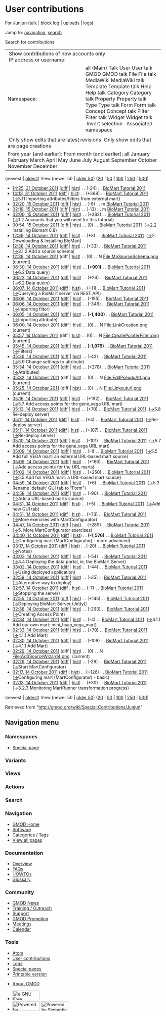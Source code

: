 <div id="mw-page-base" class="noprint">

</div>

<div id="mw-head-base" class="noprint">

</div>

<div id="content" class="mw-body" role="main">

<span id="top"></span>

<div id="mw-js-message" style="display:none;">

</div>



# <span dir="auto">User contributions</span>

<div id="bodyContent">

<div id="contentSub">

For [Junjun](/wiki/User:Junjun "User:Junjun") (<a
href="/mediawiki/index.php?title=User_talk:Junjun&amp;action=edit&amp;redlink=1"
class="new" title="User talk:Junjun (page does not exist)">talk</a> \|
[block
log](/mediawiki/index.php?title=Special:Log/block&page=User%3AJunjun "Special:Log/block")
\| [uploads](/wiki/Special:ListFiles/Junjun "Special:ListFiles/Junjun")
\| [logs](/wiki/Special:Log/Junjun "Special:Log/Junjun"))

</div>

<div id="jump-to-nav" class="mw-jump">

Jump to: [navigation](#mw-navigation), [search](#p-search)

</div>

<div id="mw-content-text">

Search for contributions

<table class="mw-contributions-table">
<colgroup>
<col style="width: 50%" />
<col style="width: 50%" />
</colgroup>
<tbody>
<tr class="odd">
<td colspan="2"> Show contributions of new accounts only<br />
 IP address or username:</td>
</tr>
<tr class="even">
<td class="mw-label">Namespace:</td>
<td>all (Main) Talk User User talk GMOD GMOD talk File File talk
MediaWiki MediaWiki talk Template Template talk Help Help talk Category
Category talk Property Property talk Type Type talk Form Form talk
Concept Concept talk Filter Filter talk Widget Widget talk  
 Invert selection 
 Associated namespace </td>
</tr>
<tr class="odd">
<td colspan="2"></td>
</tr>
<tr class="even">
<td colspan="2"> Only show edits that are latest revisions
 Only show edits that are page creations</td>
</tr>
<tr class="odd">
<td colspan="2">From year (and earlier): From month (and earlier): all
January February March April May June July August September October
November December</td>
</tr>
</tbody>
</table>

(newest \| <a
href="/mediawiki/index.php?title=Special:Contributions/Junjun&amp;dir=prev&amp;target=Junjun"
class="mw-lastlink" rel="last"
title="Special:Contributions/Junjun">oldest</a>) View (newer 50 \| <a
href="/mediawiki/index.php?title=Special:Contributions/Junjun&amp;offset=20111014021333&amp;target=Junjun"
class="mw-nextlink" rel="next"
title="Special:Contributions/Junjun">older 50</a>) (<a
href="/mediawiki/index.php?title=Special:Contributions/Junjun&amp;offset=&amp;limit=20&amp;target=Junjun"
class="mw-numlink" title="Special:Contributions/Junjun">20</a> \| <a
href="/mediawiki/index.php?title=Special:Contributions/Junjun&amp;offset=&amp;limit=50&amp;target=Junjun"
class="mw-numlink" title="Special:Contributions/Junjun">50</a> \| <a
href="/mediawiki/index.php?title=Special:Contributions/Junjun&amp;offset=&amp;limit=100&amp;target=Junjun"
class="mw-numlink" title="Special:Contributions/Junjun">100</a> \| <a
href="/mediawiki/index.php?title=Special:Contributions/Junjun&amp;offset=&amp;limit=250&amp;target=Junjun"
class="mw-numlink" title="Special:Contributions/Junjun">250</a> \| <a
href="/mediawiki/index.php?title=Special:Contributions/Junjun&amp;offset=&amp;limit=500&amp;target=Junjun"
class="mw-numlink" title="Special:Contributions/Junjun">500</a>)

- <a
  href="/mediawiki/index.php?title=BioMart_Tutorial_2011&amp;oldid=19359"
  class="mw-changeslist-date" title="BioMart Tutorial 2011">14:25, 31
  October 2011</a>
  ([diff](/mediawiki/index.php?title=BioMart_Tutorial_2011&diff=prev&oldid=19359 "BioMart Tutorial 2011")
  \|
  [hist](/mediawiki/index.php?title=BioMart_Tutorial_2011&action=history "BioMart Tutorial 2011"))
  <span class="mw-changeslist-separator">. .</span>
  <span class="mw-plusminus-neg" dir="ltr"
  title="18,840 bytes after change">(-24)</span>‎
  <span class="mw-changeslist-separator">. .</span> <a
  href="/mediawiki/index.php?title=BioMart_Tutorial_2011&amp;redirect=no"
  class="mw-redirect mw-contributions-title"
  title="BioMart Tutorial 2011">BioMart Tutorial 2011</a> ‎
- <a
  href="/mediawiki/index.php?title=BioMart_Tutorial_2011&amp;oldid=19358"
  class="mw-changeslist-date" title="BioMart Tutorial 2011">14:13, 31
  October 2011</a>
  ([diff](/mediawiki/index.php?title=BioMart_Tutorial_2011&diff=prev&oldid=19358 "BioMart Tutorial 2011")
  \|
  [hist](/mediawiki/index.php?title=BioMart_Tutorial_2011&action=history "BioMart Tutorial 2011"))
  <span class="mw-changeslist-separator">. .</span>
  <span class="mw-plusminus-pos" dir="ltr"
  title="18,864 bytes after change">(+368)</span>‎
  <span class="mw-changeslist-separator">. .</span> <a
  href="/mediawiki/index.php?title=BioMart_Tutorial_2011&amp;redirect=no"
  class="mw-redirect mw-contributions-title"
  title="BioMart Tutorial 2011">BioMart Tutorial 2011</a> ‎
  <span class="comment">([→](/wiki/BioMart_Tutorial_2011#5.11_Importing_attributes.2Ffilters_from_external_mart "BioMart Tutorial 2011")‎<span dir="auto"><span class="autocomment">5.11
  Importing attributes/filters from external mart</span></span>)</span>
- <a
  href="/mediawiki/index.php?title=BioMart_Tutorial_2011&amp;oldid=19306"
  class="mw-changeslist-date" title="BioMart Tutorial 2011">02:20, 15
  October 2011</a>
  ([diff](/mediawiki/index.php?title=BioMart_Tutorial_2011&diff=prev&oldid=19306 "BioMart Tutorial 2011")
  \|
  [hist](/mediawiki/index.php?title=BioMart_Tutorial_2011&action=history "BioMart Tutorial 2011"))
  <span class="mw-changeslist-separator">. .</span>
  <span class="mw-plusminus-neg" dir="ltr"
  title="18,496 bytes after change">(-8)</span>‎
  <span class="mw-changeslist-separator">. .</span> m <a
  href="/mediawiki/index.php?title=BioMart_Tutorial_2011&amp;redirect=no"
  class="mw-redirect mw-contributions-title"
  title="BioMart Tutorial 2011">BioMart Tutorial 2011</a> ‎
- <a
  href="/mediawiki/index.php?title=BioMart_Tutorial_2011&amp;oldid=19305"
  class="mw-changeslist-date" title="BioMart Tutorial 2011">02:18, 15
  October 2011</a>
  ([diff](/mediawiki/index.php?title=BioMart_Tutorial_2011&diff=prev&oldid=19305 "BioMart Tutorial 2011")
  \|
  [hist](/mediawiki/index.php?title=BioMart_Tutorial_2011&action=history "BioMart Tutorial 2011"))
  <span class="mw-changeslist-separator">. .</span>
  <span class="mw-plusminus-neg" dir="ltr"
  title="18,504 bytes after change">(-13)</span>‎
  <span class="mw-changeslist-separator">. .</span> m <a
  href="/mediawiki/index.php?title=BioMart_Tutorial_2011&amp;redirect=no"
  class="mw-redirect mw-contributions-title"
  title="BioMart Tutorial 2011">BioMart Tutorial 2011</a> ‎
- <a
  href="/mediawiki/index.php?title=BioMart_Tutorial_2011&amp;oldid=19304"
  class="mw-changeslist-date" title="BioMart Tutorial 2011">02:00, 15
  October 2011</a>
  ([diff](/mediawiki/index.php?title=BioMart_Tutorial_2011&diff=prev&oldid=19304 "BioMart Tutorial 2011")
  \|
  [hist](/mediawiki/index.php?title=BioMart_Tutorial_2011&action=history "BioMart Tutorial 2011"))
  <span class="mw-changeslist-separator">. .</span>
  <span class="mw-plusminus-pos" dir="ltr"
  title="18,517 bytes after change">(+282)</span>‎
  <span class="mw-changeslist-separator">. .</span> <a
  href="/mediawiki/index.php?title=BioMart_Tutorial_2011&amp;redirect=no"
  class="mw-redirect mw-contributions-title"
  title="BioMart Tutorial 2011">BioMart Tutorial 2011</a> ‎
  <span class="comment">([→](/wiki/BioMart_Tutorial_2011#1.2_Accounts_that_you_will_need_for_this_tutorial "BioMart Tutorial 2011")‎<span dir="auto"><span class="autocomment">1.2
  Accounts that you will need for this tutorial</span></span>)</span>
- <a
  href="/mediawiki/index.php?title=BioMart_Tutorial_2011&amp;oldid=19303"
  class="mw-changeslist-date" title="BioMart Tutorial 2011">00:54, 15
  October 2011</a>
  ([diff](/mediawiki/index.php?title=BioMart_Tutorial_2011&diff=prev&oldid=19303 "BioMart Tutorial 2011")
  \|
  [hist](/mediawiki/index.php?title=BioMart_Tutorial_2011&action=history "BioMart Tutorial 2011"))
  <span class="mw-changeslist-separator">. .</span>
  <span class="mw-plusminus-null" dir="ltr"
  title="18,235 bytes after change">(0)</span>‎
  <span class="mw-changeslist-separator">. .</span> <a
  href="/mediawiki/index.php?title=BioMart_Tutorial_2011&amp;redirect=no"
  class="mw-redirect mw-contributions-title"
  title="BioMart Tutorial 2011">BioMart Tutorial 2011</a> ‎
  <span class="comment">([→](/wiki/BioMart_Tutorial_2011#2.2_Installing_Biomart_0.8 "BioMart Tutorial 2011")‎<span dir="auto"><span class="autocomment">2.2
  Installing Biomart 0.8</span></span>)</span>
- <a
  href="/mediawiki/index.php?title=BioMart_Tutorial_2011&amp;oldid=19302"
  class="mw-changeslist-date" title="BioMart Tutorial 2011">12:39, 14
  October 2011</a>
  ([diff](/mediawiki/index.php?title=BioMart_Tutorial_2011&diff=prev&oldid=19302 "BioMart Tutorial 2011")
  \|
  [hist](/mediawiki/index.php?title=BioMart_Tutorial_2011&action=history "BioMart Tutorial 2011"))
  <span class="mw-changeslist-separator">. .</span>
  <span class="mw-plusminus-pos" dir="ltr"
  title="18,235 bytes after change">(+3)</span>‎
  <span class="mw-changeslist-separator">. .</span> <a
  href="/mediawiki/index.php?title=BioMart_Tutorial_2011&amp;redirect=no"
  class="mw-redirect mw-contributions-title"
  title="BioMart Tutorial 2011">BioMart Tutorial 2011</a> ‎
  <span class="comment">([→](/wiki/BioMart_Tutorial_2011#2._Downloading_.26_Installing_BioMart "BioMart Tutorial 2011")‎<span dir="auto"><span class="autocomment">2.
  Downloading & Installing BioMart</span></span>)</span>
- <a
  href="/mediawiki/index.php?title=BioMart_Tutorial_2011&amp;oldid=19301"
  class="mw-changeslist-date" title="BioMart Tutorial 2011">12:38, 14
  October 2011</a>
  ([diff](/mediawiki/index.php?title=BioMart_Tutorial_2011&diff=prev&oldid=19301 "BioMart Tutorial 2011")
  \|
  [hist](/mediawiki/index.php?title=BioMart_Tutorial_2011&action=history "BioMart Tutorial 2011"))
  <span class="mw-changeslist-separator">. .</span>
  <span class="mw-plusminus-pos" dir="ltr"
  title="18,232 bytes after change">(+33)</span>‎
  <span class="mw-changeslist-separator">. .</span> <a
  href="/mediawiki/index.php?title=BioMart_Tutorial_2011&amp;redirect=no"
  class="mw-redirect mw-contributions-title"
  title="BioMart Tutorial 2011">BioMart Tutorial 2011</a> ‎
  <span class="comment">([→](/wiki/BioMart_Tutorial_2011#3.1.2_Add_a_source_schema "BioMart Tutorial 2011")‎<span dir="auto"><span class="autocomment">3.1.2
  Add a source schema</span></span>)</span>
- <a
  href="/mediawiki/index.php?title=File:MbSourceSchema.png&amp;oldid=19300"
  class="mw-changeslist-date" title="File:MbSourceSchema.png">12:38, 14
  October 2011</a> (diff \|
  [hist](/mediawiki/index.php?title=File:MbSourceSchema.png&action=history "File:MbSourceSchema.png"))
  <span class="mw-changeslist-separator">. .</span>
  <span class="mw-plusminus-null" dir="ltr"
  title="0 bytes after change">(0)</span>‎
  <span class="mw-changeslist-separator">. .</span> N
  <a href="/wiki/File:MbSourceSchema.png" class="mw-contributions-title"
  title="File:MbSourceSchema.png">File:MbSourceSchema.png</a> ‎
  <span class="mw-uctop">(current)</span>
- <a
  href="/mediawiki/index.php?title=BioMart_Tutorial_2011&amp;oldid=19295"
  class="mw-changeslist-date" title="BioMart Tutorial 2011">06:30, 14
  October 2011</a>
  ([diff](/mediawiki/index.php?title=BioMart_Tutorial_2011&diff=prev&oldid=19295 "BioMart Tutorial 2011")
  \|
  [hist](/mediawiki/index.php?title=BioMart_Tutorial_2011&action=history "BioMart Tutorial 2011"))
  <span class="mw-changeslist-separator">. .</span> **(+991)**‎
  <span class="mw-changeslist-separator">. .</span> <a
  href="/mediawiki/index.php?title=BioMart_Tutorial_2011&amp;redirect=no"
  class="mw-redirect mw-contributions-title"
  title="BioMart Tutorial 2011">BioMart Tutorial 2011</a> ‎
  <span class="comment">([→](/wiki/BioMart_Tutorial_2011#6.2_Data_query "BioMart Tutorial 2011")‎<span dir="auto"><span class="autocomment">6.2
  Data query</span></span>)</span>
- <a
  href="/mediawiki/index.php?title=BioMart_Tutorial_2011&amp;oldid=19294"
  class="mw-changeslist-date" title="BioMart Tutorial 2011">06:23, 14
  October 2011</a>
  ([diff](/mediawiki/index.php?title=BioMart_Tutorial_2011&diff=prev&oldid=19294 "BioMart Tutorial 2011")
  \|
  [hist](/mediawiki/index.php?title=BioMart_Tutorial_2011&action=history "BioMart Tutorial 2011"))
  <span class="mw-changeslist-separator">. .</span>
  <span class="mw-plusminus-pos" dir="ltr"
  title="17,208 bytes after change">(+24)</span>‎
  <span class="mw-changeslist-separator">. .</span> <a
  href="/mediawiki/index.php?title=BioMart_Tutorial_2011&amp;redirect=no"
  class="mw-redirect mw-contributions-title"
  title="BioMart Tutorial 2011">BioMart Tutorial 2011</a> ‎
  <span class="comment">([→](/wiki/BioMart_Tutorial_2011#6.2_Data_query "BioMart Tutorial 2011")‎<span dir="auto"><span class="autocomment">6.2
  Data query</span></span>)</span>
- <a
  href="/mediawiki/index.php?title=BioMart_Tutorial_2011&amp;oldid=19293"
  class="mw-changeslist-date" title="BioMart Tutorial 2011">06:07, 14
  October 2011</a>
  ([diff](/mediawiki/index.php?title=BioMart_Tutorial_2011&diff=prev&oldid=19293 "BioMart Tutorial 2011")
  \|
  [hist](/mediawiki/index.php?title=BioMart_Tutorial_2011&action=history "BioMart Tutorial 2011"))
  <span class="mw-changeslist-separator">. .</span>
  <span class="mw-plusminus-pos" dir="ltr"
  title="17,184 bytes after change">(+11)</span>‎
  <span class="mw-changeslist-separator">. .</span> <a
  href="/mediawiki/index.php?title=BioMart_Tutorial_2011&amp;redirect=no"
  class="mw-redirect mw-contributions-title"
  title="BioMart Tutorial 2011">BioMart Tutorial 2011</a> ‎
  <span class="comment">([→](/wiki/BioMart_Tutorial_2011#Querying_a_BioMart_server_via_REST_API "BioMart Tutorial 2011")‎<span dir="auto"><span class="autocomment">Querying
  a BioMart server via REST API</span></span>)</span>
- <a
  href="/mediawiki/index.php?title=BioMart_Tutorial_2011&amp;oldid=19292"
  class="mw-changeslist-date" title="BioMart Tutorial 2011">06:06, 14
  October 2011</a>
  ([diff](/mediawiki/index.php?title=BioMart_Tutorial_2011&diff=prev&oldid=19292 "BioMart Tutorial 2011")
  \|
  [hist](/mediawiki/index.php?title=BioMart_Tutorial_2011&action=history "BioMart Tutorial 2011"))
  <span class="mw-changeslist-separator">. .</span>
  <span class="mw-plusminus-neg" dir="ltr"
  title="17,173 bytes after change">(-155)</span>‎
  <span class="mw-changeslist-separator">. .</span> <a
  href="/mediawiki/index.php?title=BioMart_Tutorial_2011&amp;redirect=no"
  class="mw-redirect mw-contributions-title"
  title="BioMart Tutorial 2011">BioMart Tutorial 2011</a> ‎
- <a
  href="/mediawiki/index.php?title=BioMart_Tutorial_2011&amp;oldid=19291"
  class="mw-changeslist-date" title="BioMart Tutorial 2011">06:06, 14
  October 2011</a>
  ([diff](/mediawiki/index.php?title=BioMart_Tutorial_2011&diff=prev&oldid=19291 "BioMart Tutorial 2011")
  \|
  [hist](/mediawiki/index.php?title=BioMart_Tutorial_2011&action=history "BioMart Tutorial 2011"))
  <span class="mw-changeslist-separator">. .</span>
  <span class="mw-plusminus-neg" dir="ltr"
  title="17,328 bytes after change">(-346)</span>‎
  <span class="mw-changeslist-separator">. .</span> <a
  href="/mediawiki/index.php?title=BioMart_Tutorial_2011&amp;redirect=no"
  class="mw-redirect mw-contributions-title"
  title="BioMart Tutorial 2011">BioMart Tutorial 2011</a> ‎
  <span class="comment">([→](/wiki/BioMart_Tutorial_2011#Importing_filter "BioMart Tutorial 2011")‎<span dir="auto"><span class="autocomment">Importing
  filter</span></span>)</span>
- <a
  href="/mediawiki/index.php?title=BioMart_Tutorial_2011&amp;oldid=19290"
  class="mw-changeslist-date" title="BioMart Tutorial 2011">06:05, 14
  October 2011</a>
  ([diff](/mediawiki/index.php?title=BioMart_Tutorial_2011&diff=prev&oldid=19290 "BioMart Tutorial 2011")
  \|
  [hist](/mediawiki/index.php?title=BioMart_Tutorial_2011&action=history "BioMart Tutorial 2011"))
  <span class="mw-changeslist-separator">. .</span> **(-1,400)**‎
  <span class="mw-changeslist-separator">. .</span> <a
  href="/mediawiki/index.php?title=BioMart_Tutorial_2011&amp;redirect=no"
  class="mw-redirect mw-contributions-title"
  title="BioMart Tutorial 2011">BioMart Tutorial 2011</a> ‎
  <span class="comment">([→](/wiki/BioMart_Tutorial_2011#Importing_attribute "BioMart Tutorial 2011")‎<span dir="auto"><span class="autocomment">Importing
  attribute</span></span>)</span>
- <a
  href="/mediawiki/index.php?title=File:LinkCreation.png&amp;oldid=19289"
  class="mw-changeslist-date" title="File:LinkCreation.png">06:00, 14
  October 2011</a> (diff \|
  [hist](/mediawiki/index.php?title=File:LinkCreation.png&action=history "File:LinkCreation.png"))
  <span class="mw-changeslist-separator">. .</span>
  <span class="mw-plusminus-null" dir="ltr"
  title="0 bytes after change">(0)</span>‎
  <span class="mw-changeslist-separator">. .</span> N
  <a href="/wiki/File:LinkCreation.png" class="mw-contributions-title"
  title="File:LinkCreation.png">File:LinkCreation.png</a> ‎
  <span class="mw-uctop">(current)</span>
- <a
  href="/mediawiki/index.php?title=File:CreatePointerFilter.png&amp;oldid=19288"
  class="mw-changeslist-date" title="File:CreatePointerFilter.png">05:57,
  14 October 2011</a> (diff \|
  [hist](/mediawiki/index.php?title=File:CreatePointerFilter.png&action=history "File:CreatePointerFilter.png"))
  <span class="mw-changeslist-separator">. .</span>
  <span class="mw-plusminus-null" dir="ltr"
  title="0 bytes after change">(0)</span>‎
  <span class="mw-changeslist-separator">. .</span> N
  <a href="/wiki/File:CreatePointerFilter.png"
  class="mw-contributions-title"
  title="File:CreatePointerFilter.png">File:CreatePointerFilter.png</a> ‎
  <span class="mw-uctop">(current)</span>
- <a
  href="/mediawiki/index.php?title=BioMart_Tutorial_2011&amp;oldid=19287"
  class="mw-changeslist-date" title="BioMart Tutorial 2011">05:45, 14
  October 2011</a>
  ([diff](/mediawiki/index.php?title=BioMart_Tutorial_2011&diff=prev&oldid=19287 "BioMart Tutorial 2011")
  \|
  [hist](/mediawiki/index.php?title=BioMart_Tutorial_2011&action=history "BioMart Tutorial 2011"))
  <span class="mw-changeslist-separator">. .</span> **(-1,075)**‎
  <span class="mw-changeslist-separator">. .</span> <a
  href="/mediawiki/index.php?title=BioMart_Tutorial_2011&amp;redirect=no"
  class="mw-redirect mw-contributions-title"
  title="BioMart Tutorial 2011">BioMart Tutorial 2011</a> ‎
  <span class="comment">([→](/wiki/BioMart_Tutorial_2011#Filters "BioMart Tutorial 2011")‎<span dir="auto"><span class="autocomment">Filters</span></span>)</span>
- <a
  href="/mediawiki/index.php?title=BioMart_Tutorial_2011&amp;oldid=19286"
  class="mw-changeslist-date" title="BioMart Tutorial 2011">05:36, 14
  October 2011</a>
  ([diff](/mediawiki/index.php?title=BioMart_Tutorial_2011&diff=prev&oldid=19286 "BioMart Tutorial 2011")
  \|
  [hist](/mediawiki/index.php?title=BioMart_Tutorial_2011&action=history "BioMart Tutorial 2011"))
  <span class="mw-changeslist-separator">. .</span>
  <span class="mw-plusminus-neg" dir="ltr"
  title="20,149 bytes after change">(-42)</span>‎
  <span class="mw-changeslist-separator">. .</span> <a
  href="/mediawiki/index.php?title=BioMart_Tutorial_2011&amp;redirect=no"
  class="mw-redirect mw-contributions-title"
  title="BioMart Tutorial 2011">BioMart Tutorial 2011</a> ‎
  <span class="comment">([→](/wiki/BioMart_Tutorial_2011#5.9_Change_settings_to_attribute "BioMart Tutorial 2011")‎<span dir="auto"><span class="autocomment">5.9
  Change settings to attribute</span></span>)</span>
- <a
  href="/mediawiki/index.php?title=BioMart_Tutorial_2011&amp;oldid=19285"
  class="mw-changeslist-date" title="BioMart Tutorial 2011">05:34, 14
  October 2011</a>
  ([diff](/mediawiki/index.php?title=BioMart_Tutorial_2011&diff=prev&oldid=19285 "BioMart Tutorial 2011")
  \|
  [hist](/mediawiki/index.php?title=BioMart_Tutorial_2011&action=history "BioMart Tutorial 2011"))
  <span class="mw-changeslist-separator">. .</span>
  <span class="mw-plusminus-pos" dir="ltr"
  title="20,191 bytes after change">(+278)</span>‎
  <span class="mw-changeslist-separator">. .</span> <a
  href="/mediawiki/index.php?title=BioMart_Tutorial_2011&amp;redirect=no"
  class="mw-redirect mw-contributions-title"
  title="BioMart Tutorial 2011">BioMart Tutorial 2011</a> ‎
  <span class="comment">([→](/wiki/BioMart_Tutorial_2011#Attributes "BioMart Tutorial 2011")‎<span dir="auto"><span class="autocomment">Attributes</span></span>)</span>
- <a
  href="/mediawiki/index.php?title=File:EditPseudoAtt.png&amp;oldid=19284"
  class="mw-changeslist-date" title="File:EditPseudoAtt.png">05:32, 14
  October 2011</a> (diff \|
  [hist](/mediawiki/index.php?title=File:EditPseudoAtt.png&action=history "File:EditPseudoAtt.png"))
  <span class="mw-changeslist-separator">. .</span>
  <span class="mw-plusminus-null" dir="ltr"
  title="0 bytes after change">(0)</span>‎
  <span class="mw-changeslist-separator">. .</span> N
  <a href="/wiki/File:EditPseudoAtt.png" class="mw-contributions-title"
  title="File:EditPseudoAtt.png">File:EditPseudoAtt.png</a> ‎
  <span class="mw-uctop">(current)</span>
- <a href="/mediawiki/index.php?title=File:Linkouturl.png&amp;oldid=19283"
  class="mw-changeslist-date" title="File:Linkouturl.png">05:25, 14
  October 2011</a> (diff \|
  [hist](/mediawiki/index.php?title=File:Linkouturl.png&action=history "File:Linkouturl.png"))
  <span class="mw-changeslist-separator">. .</span>
  <span class="mw-plusminus-null" dir="ltr"
  title="0 bytes after change">(0)</span>‎
  <span class="mw-changeslist-separator">. .</span> N
  <a href="/wiki/File:Linkouturl.png" class="mw-contributions-title"
  title="File:Linkouturl.png">File:Linkouturl.png</a> ‎
  <span class="mw-uctop">(current)</span>
- <a
  href="/mediawiki/index.php?title=BioMart_Tutorial_2011&amp;oldid=19282"
  class="mw-changeslist-date" title="BioMart Tutorial 2011">05:16, 14
  October 2011</a>
  ([diff](/mediawiki/index.php?title=BioMart_Tutorial_2011&diff=prev&oldid=19282 "BioMart Tutorial 2011")
  \|
  [hist](/mediawiki/index.php?title=BioMart_Tutorial_2011&action=history "BioMart Tutorial 2011"))
  <span class="mw-changeslist-separator">. .</span>
  <span class="mw-plusminus-pos" dir="ltr"
  title="19,913 bytes after change">(+192)</span>‎
  <span class="mw-changeslist-separator">. .</span> <a
  href="/mediawiki/index.php?title=BioMart_Tutorial_2011&amp;redirect=no"
  class="mw-redirect mw-contributions-title"
  title="BioMart Tutorial 2011">BioMart Tutorial 2011</a> ‎
  <span class="comment">([→](/wiki/BioMart_Tutorial_2011#5.7_Add_access_points_for_the_gene_vega_URL_mart "BioMart Tutorial 2011")‎<span dir="auto"><span class="autocomment">5.7
  Add access points for the gene_vega URL mart</span></span>)</span>
- <a
  href="/mediawiki/index.php?title=BioMart_Tutorial_2011&amp;oldid=19281"
  class="mw-changeslist-date" title="BioMart Tutorial 2011">05:13, 14
  October 2011</a>
  ([diff](/mediawiki/index.php?title=BioMart_Tutorial_2011&diff=prev&oldid=19281 "BioMart Tutorial 2011")
  \|
  [hist](/mediawiki/index.php?title=BioMart_Tutorial_2011&action=history "BioMart Tutorial 2011"))
  <span class="mw-changeslist-separator">. .</span>
  <span class="mw-plusminus-pos" dir="ltr"
  title="19,721 bytes after change">(+70)</span>‎
  <span class="mw-changeslist-separator">. .</span> <a
  href="/mediawiki/index.php?title=BioMart_Tutorial_2011&amp;redirect=no"
  class="mw-redirect mw-contributions-title"
  title="BioMart Tutorial 2011">BioMart Tutorial 2011</a> ‎
  <span class="comment">([→](/wiki/BioMart_Tutorial_2011#5.8_Re-deploy_server "BioMart Tutorial 2011")‎<span dir="auto"><span class="autocomment">5.8
  Re-deploy server</span></span>)</span>
- <a
  href="/mediawiki/index.php?title=BioMart_Tutorial_2011&amp;oldid=19280"
  class="mw-changeslist-date" title="BioMart Tutorial 2011">05:11, 14
  October 2011</a>
  ([diff](/mediawiki/index.php?title=BioMart_Tutorial_2011&diff=prev&oldid=19280 "BioMart Tutorial 2011")
  \|
  [hist](/mediawiki/index.php?title=BioMart_Tutorial_2011&action=history "BioMart Tutorial 2011"))
  <span class="mw-changeslist-separator">. .</span>
  <span class="mw-plusminus-pos" dir="ltr"
  title="19,651 bytes after change">(+4)</span>‎
  <span class="mw-changeslist-separator">. .</span> <a
  href="/mediawiki/index.php?title=BioMart_Tutorial_2011&amp;redirect=no"
  class="mw-redirect mw-contributions-title"
  title="BioMart Tutorial 2011">BioMart Tutorial 2011</a> ‎
  <span class="comment">([→](/wiki/BioMart_Tutorial_2011#Re-deploy_server "BioMart Tutorial 2011")‎<span dir="auto"><span class="autocomment">Re-deploy
  server</span></span>)</span>
- <a
  href="/mediawiki/index.php?title=BioMart_Tutorial_2011&amp;oldid=19279"
  class="mw-changeslist-date" title="BioMart Tutorial 2011">05:11, 14
  October 2011</a>
  ([diff](/mediawiki/index.php?title=BioMart_Tutorial_2011&diff=prev&oldid=19279 "BioMart Tutorial 2011")
  \|
  [hist](/mediawiki/index.php?title=BioMart_Tutorial_2011&action=history "BioMart Tutorial 2011"))
  <span class="mw-changeslist-separator">. .</span>
  <span class="mw-plusminus-pos" dir="ltr"
  title="19,647 bytes after change">(+107)</span>‎
  <span class="mw-changeslist-separator">. .</span> <a
  href="/mediawiki/index.php?title=BioMart_Tutorial_2011&amp;redirect=no"
  class="mw-redirect mw-contributions-title"
  title="BioMart Tutorial 2011">BioMart Tutorial 2011</a> ‎
  <span class="comment">([→](/wiki/BioMart_Tutorial_2011#Re-deploy_server "BioMart Tutorial 2011")‎<span dir="auto"><span class="autocomment">Re-deploy
  server</span></span>)</span>
- <a
  href="/mediawiki/index.php?title=BioMart_Tutorial_2011&amp;oldid=19278"
  class="mw-changeslist-date" title="BioMart Tutorial 2011">05:10, 14
  October 2011</a>
  ([diff](/mediawiki/index.php?title=BioMart_Tutorial_2011&diff=prev&oldid=19278 "BioMart Tutorial 2011")
  \|
  [hist](/mediawiki/index.php?title=BioMart_Tutorial_2011&action=history "BioMart Tutorial 2011"))
  <span class="mw-changeslist-separator">. .</span>
  <span class="mw-plusminus-neg" dir="ltr"
  title="19,540 bytes after change">(-101)</span>‎
  <span class="mw-changeslist-separator">. .</span> <a
  href="/mediawiki/index.php?title=BioMart_Tutorial_2011&amp;redirect=no"
  class="mw-redirect mw-contributions-title"
  title="BioMart Tutorial 2011">BioMart Tutorial 2011</a> ‎
  <span class="comment">([→](/wiki/BioMart_Tutorial_2011#5.7_Add_access_points_for_the_gene_vega_URL_mart "BioMart Tutorial 2011")‎<span dir="auto"><span class="autocomment">5.7
  Add access points for the gene_vega URL mart</span></span>)</span>
- <a
  href="/mediawiki/index.php?title=BioMart_Tutorial_2011&amp;oldid=19277"
  class="mw-changeslist-date" title="BioMart Tutorial 2011">05:09, 14
  October 2011</a>
  ([diff](/mediawiki/index.php?title=BioMart_Tutorial_2011&diff=prev&oldid=19277 "BioMart Tutorial 2011")
  \|
  [hist](/mediawiki/index.php?title=BioMart_Tutorial_2011&action=history "BioMart Tutorial 2011"))
  <span class="mw-changeslist-separator">. .</span>
  <span class="mw-plusminus-neg" dir="ltr"
  title="19,641 bytes after change">(-1)</span>‎
  <span class="mw-changeslist-separator">. .</span> <a
  href="/mediawiki/index.php?title=BioMart_Tutorial_2011&amp;redirect=no"
  class="mw-redirect mw-contributions-title"
  title="BioMart Tutorial 2011">BioMart Tutorial 2011</a> ‎
  <span class="comment">([→](/wiki/BioMart_Tutorial_2011#5.5_Add_full_VEGA_mart:_an_external_URL-based_mart_source "BioMart Tutorial 2011")‎<span dir="auto"><span class="autocomment">5.5
  Add full VEGA mart: an external URL-based mart
  source</span></span>)</span>
- <a
  href="/mediawiki/index.php?title=BioMart_Tutorial_2011&amp;oldid=19276"
  class="mw-changeslist-date" title="BioMart Tutorial 2011">05:09, 14
  October 2011</a>
  ([diff](/mediawiki/index.php?title=BioMart_Tutorial_2011&diff=prev&oldid=19276 "BioMart Tutorial 2011")
  \|
  [hist](/mediawiki/index.php?title=BioMart_Tutorial_2011&action=history "BioMart Tutorial 2011"))
  <span class="mw-changeslist-separator">. .</span>
  <span class="mw-plusminus-pos" dir="ltr"
  title="19,642 bytes after change">(+166)</span>‎
  <span class="mw-changeslist-separator">. .</span> <a
  href="/mediawiki/index.php?title=BioMart_Tutorial_2011&amp;redirect=no"
  class="mw-redirect mw-contributions-title"
  title="BioMart Tutorial 2011">BioMart Tutorial 2011</a> ‎
  <span class="comment">([→](/wiki/BioMart_Tutorial_2011#Add_access_points_for_the_URL_marts "BioMart Tutorial 2011")‎<span dir="auto"><span class="autocomment">Add
  access points for the URL marts</span></span>)</span>
- <a
  href="/mediawiki/index.php?title=BioMart_Tutorial_2011&amp;oldid=19275"
  class="mw-changeslist-date" title="BioMart Tutorial 2011">05:02, 14
  October 2011</a>
  ([diff](/mediawiki/index.php?title=BioMart_Tutorial_2011&diff=prev&oldid=19275 "BioMart Tutorial 2011")
  \|
  [hist](/mediawiki/index.php?title=BioMart_Tutorial_2011&action=history "BioMart Tutorial 2011"))
  <span class="mw-changeslist-separator">. .</span>
  <span class="mw-plusminus-pos" dir="ltr"
  title="19,476 bytes after change">(+250)</span>‎
  <span class="mw-changeslist-separator">. .</span> <a
  href="/mediawiki/index.php?title=BioMart_Tutorial_2011&amp;redirect=no"
  class="mw-redirect mw-contributions-title"
  title="BioMart Tutorial 2011">BioMart Tutorial 2011</a> ‎
  <span class="comment">([→](/wiki/BioMart_Tutorial_2011#5.5_Add_full_VEGA_mart:_a_URL-based_mart_source "BioMart Tutorial 2011")‎<span dir="auto"><span class="autocomment">5.5
  Add full VEGA mart: a URL-based mart source</span></span>)</span>
- <a
  href="/mediawiki/index.php?title=BioMart_Tutorial_2011&amp;oldid=19274"
  class="mw-changeslist-date" title="BioMart Tutorial 2011">04:59, 14
  October 2011</a>
  ([diff](/mediawiki/index.php?title=BioMart_Tutorial_2011&diff=prev&oldid=19274 "BioMart Tutorial 2011")
  \|
  [hist](/mediawiki/index.php?title=BioMart_Tutorial_2011&action=history "BioMart Tutorial 2011"))
  <span class="mw-changeslist-separator">. .</span>
  <span class="mw-plusminus-pos" dir="ltr"
  title="19,226 bytes after change">(+6)</span>‎
  <span class="mw-changeslist-separator">. .</span> <a
  href="/mediawiki/index.php?title=BioMart_Tutorial_2011&amp;redirect=no"
  class="mw-redirect mw-contributions-title"
  title="BioMart Tutorial 2011">BioMart Tutorial 2011</a> ‎
  <span class="comment">([→](/wiki/BioMart_Tutorial_2011#5.3_Rename_.27default.27_GUI_tab_to_.22Form.22 "BioMart Tutorial 2011")‎<span dir="auto"><span class="autocomment">5.3
  Rename 'default' GUI tab to "Form"</span></span>)</span>
- <a
  href="/mediawiki/index.php?title=BioMart_Tutorial_2011&amp;oldid=19273"
  class="mw-changeslist-date" title="BioMart Tutorial 2011">04:58, 14
  October 2011</a>
  ([diff](/mediawiki/index.php?title=BioMart_Tutorial_2011&diff=prev&oldid=19273 "BioMart Tutorial 2011")
  \|
  [hist](/mediawiki/index.php?title=BioMart_Tutorial_2011&action=history "BioMart Tutorial 2011"))
  <span class="mw-changeslist-separator">. .</span>
  <span class="mw-plusminus-neg" dir="ltr"
  title="19,220 bytes after change">(-90)</span>‎
  <span class="mw-changeslist-separator">. .</span> <a
  href="/mediawiki/index.php?title=BioMart_Tutorial_2011&amp;redirect=no"
  class="mw-redirect mw-contributions-title"
  title="BioMart Tutorial 2011">BioMart Tutorial 2011</a> ‎
  <span class="comment">([→](/wiki/BioMart_Tutorial_2011#Add_a_URL-based_marts_source "BioMart Tutorial 2011")‎<span dir="auto"><span class="autocomment">Add
  a URL-based marts source</span></span>)</span>
- <a
  href="/mediawiki/index.php?title=BioMart_Tutorial_2011&amp;oldid=19272"
  class="mw-changeslist-date" title="BioMart Tutorial 2011">04:51, 14
  October 2011</a>
  ([diff](/mediawiki/index.php?title=BioMart_Tutorial_2011&diff=prev&oldid=19272 "BioMart Tutorial 2011")
  \|
  [hist](/mediawiki/index.php?title=BioMart_Tutorial_2011&action=history "BioMart Tutorial 2011"))
  <span class="mw-changeslist-separator">. .</span>
  <span class="mw-plusminus-pos" dir="ltr"
  title="19,310 bytes after change">(+5)</span>‎
  <span class="mw-changeslist-separator">. .</span> <a
  href="/mediawiki/index.php?title=BioMart_Tutorial_2011&amp;redirect=no"
  class="mw-redirect mw-contributions-title"
  title="BioMart Tutorial 2011">BioMart Tutorial 2011</a> ‎
  <span class="comment">([→](/wiki/BioMart_Tutorial_2011#Add_new_GUI_tab "BioMart Tutorial 2011")‎<span dir="auto"><span class="autocomment">Add
  new GUI tab</span></span>)</span>
- <a
  href="/mediawiki/index.php?title=BioMart_Tutorial_2011&amp;oldid=19271"
  class="mw-changeslist-date" title="BioMart Tutorial 2011">04:51, 14
  October 2011</a>
  ([diff](/mediawiki/index.php?title=BioMart_Tutorial_2011&diff=prev&oldid=19271 "BioMart Tutorial 2011")
  \|
  [hist](/mediawiki/index.php?title=BioMart_Tutorial_2011&action=history "BioMart Tutorial 2011"))
  <span class="mw-changeslist-separator">. .</span>
  <span class="mw-plusminus-pos" dir="ltr"
  title="19,305 bytes after change">(+73)</span>‎
  <span class="mw-changeslist-separator">. .</span> <a
  href="/mediawiki/index.php?title=BioMart_Tutorial_2011&amp;redirect=no"
  class="mw-redirect mw-contributions-title"
  title="BioMart Tutorial 2011">BioMart Tutorial 2011</a> ‎
  <span class="comment">([→](/wiki/BioMart_Tutorial_2011#More_exercises_with_MartConfigurator "BioMart Tutorial 2011")‎<span dir="auto"><span class="autocomment">More
  exercises with MartConfigurator</span></span>)</span>
- <a
  href="/mediawiki/index.php?title=BioMart_Tutorial_2011&amp;oldid=19270"
  class="mw-changeslist-date" title="BioMart Tutorial 2011">04:47, 14
  October 2011</a>
  ([diff](/mediawiki/index.php?title=BioMart_Tutorial_2011&diff=prev&oldid=19270 "BioMart Tutorial 2011")
  \|
  [hist](/mediawiki/index.php?title=BioMart_Tutorial_2011&action=history "BioMart Tutorial 2011"))
  <span class="mw-changeslist-separator">. .</span>
  <span class="mw-plusminus-pos" dir="ltr"
  title="19,232 bytes after change">(+289)</span>‎
  <span class="mw-changeslist-separator">. .</span> <a
  href="/mediawiki/index.php?title=BioMart_Tutorial_2011&amp;redirect=no"
  class="mw-redirect mw-contributions-title"
  title="BioMart Tutorial 2011">BioMart Tutorial 2011</a> ‎
  <span class="comment">([→](/wiki/BioMart_Tutorial_2011#5._More_MartConfigurator_exercises "BioMart Tutorial 2011")‎<span dir="auto"><span class="autocomment">5.
  More MartConfigurator exercises</span></span>)</span>
- <a
  href="/mediawiki/index.php?title=BioMart_Tutorial_2011&amp;oldid=19269"
  class="mw-changeslist-date" title="BioMart Tutorial 2011">04:40, 14
  October 2011</a>
  ([diff](/mediawiki/index.php?title=BioMart_Tutorial_2011&diff=prev&oldid=19269 "BioMart Tutorial 2011")
  \|
  [hist](/mediawiki/index.php?title=BioMart_Tutorial_2011&action=history "BioMart Tutorial 2011"))
  <span class="mw-changeslist-separator">. .</span> **(-1,576)**‎
  <span class="mw-changeslist-separator">. .</span> <a
  href="/mediawiki/index.php?title=BioMart_Tutorial_2011&amp;redirect=no"
  class="mw-redirect mw-contributions-title"
  title="BioMart Tutorial 2011">BioMart Tutorial 2011</a> ‎
  <span class="comment">([→](/wiki/BioMart_Tutorial_2011#Configuring_mart_.28MartConfigurator.29_-_more_advanced "BioMart Tutorial 2011")‎<span dir="auto"><span class="autocomment">Configuring
  mart (MartConfigurator) - more advanced</span></span>)</span>
- <a
  href="/mediawiki/index.php?title=BioMart_Tutorial_2011&amp;oldid=19268"
  class="mw-changeslist-date" title="BioMart Tutorial 2011">03:17, 14
  October 2011</a>
  ([diff](/mediawiki/index.php?title=BioMart_Tutorial_2011&diff=prev&oldid=19268 "BioMart Tutorial 2011")
  \|
  [hist](/mediawiki/index.php?title=BioMart_Tutorial_2011&action=history "BioMart Tutorial 2011"))
  <span class="mw-changeslist-separator">. .</span>
  <span class="mw-plusminus-neg" dir="ltr"
  title="20,519 bytes after change">(-20)</span>‎
  <span class="mw-changeslist-separator">. .</span> <a
  href="/mediawiki/index.php?title=BioMart_Tutorial_2011&amp;redirect=no"
  class="mw-redirect mw-contributions-title"
  title="BioMart Tutorial 2011">BioMart Tutorial 2011</a> ‎
  <span class="comment">([→](/wiki/BioMart_Tutorial_2011#Notes "BioMart Tutorial 2011")‎<span dir="auto"><span class="autocomment">Notes</span></span>)</span>
- <a
  href="/mediawiki/index.php?title=BioMart_Tutorial_2011&amp;oldid=19267"
  class="mw-changeslist-date" title="BioMart Tutorial 2011">03:03, 14
  October 2011</a>
  ([diff](/mediawiki/index.php?title=BioMart_Tutorial_2011&diff=prev&oldid=19267 "BioMart Tutorial 2011")
  \|
  [hist](/mediawiki/index.php?title=BioMart_Tutorial_2011&action=history "BioMart Tutorial 2011"))
  <span class="mw-changeslist-separator">. .</span>
  <span class="mw-plusminus-neg" dir="ltr"
  title="20,539 bytes after change">(-54)</span>‎
  <span class="mw-changeslist-separator">. .</span> <a
  href="/mediawiki/index.php?title=BioMart_Tutorial_2011&amp;redirect=no"
  class="mw-redirect mw-contributions-title"
  title="BioMart Tutorial 2011">BioMart Tutorial 2011</a> ‎
  <span class="comment">([→](/wiki/BioMart_Tutorial_2011#4.4_Deploying_the_data_portal.2C_ie.2C_the_BioMart_Server "BioMart Tutorial 2011")‎<span dir="auto"><span class="autocomment">4.4
  Deploying the data portal, ie, the BioMart
  Server</span></span>)</span>
- <a
  href="/mediawiki/index.php?title=BioMart_Tutorial_2011&amp;oldid=19266"
  class="mw-changeslist-date" title="BioMart Tutorial 2011">03:02, 14
  October 2011</a>
  ([diff](/mediawiki/index.php?title=BioMart_Tutorial_2011&diff=prev&oldid=19266 "BioMart Tutorial 2011")
  \|
  [hist](/mediawiki/index.php?title=BioMart_Tutorial_2011&action=history "BioMart Tutorial 2011"))
  <span class="mw-changeslist-separator">. .</span>
  <span class="mw-plusminus-neg" dir="ltr"
  title="20,593 bytes after change">(-44)</span>‎
  <span class="mw-changeslist-separator">. .</span> <a
  href="/mediawiki/index.php?title=BioMart_Tutorial_2011&amp;redirect=no"
  class="mw-redirect mw-contributions-title"
  title="BioMart Tutorial 2011">BioMart Tutorial 2011</a> ‎
  <span class="comment">([→](/wiki/BioMart_Tutorial_2011#Using_deployed_application "BioMart Tutorial 2011")‎<span dir="auto"><span class="autocomment">Using
  deployed application</span></span>)</span>
- <a
  href="/mediawiki/index.php?title=BioMart_Tutorial_2011&amp;oldid=19265"
  class="mw-changeslist-date" title="BioMart Tutorial 2011">02:59, 14
  October 2011</a>
  ([diff](/mediawiki/index.php?title=BioMart_Tutorial_2011&diff=prev&oldid=19265 "BioMart Tutorial 2011")
  \|
  [hist](/mediawiki/index.php?title=BioMart_Tutorial_2011&action=history "BioMart Tutorial 2011"))
  <span class="mw-changeslist-separator">. .</span>
  <span class="mw-plusminus-neg" dir="ltr"
  title="20,637 bytes after change">(-35)</span>‎
  <span class="mw-changeslist-separator">. .</span> <a
  href="/mediawiki/index.php?title=BioMart_Tutorial_2011&amp;redirect=no"
  class="mw-redirect mw-contributions-title"
  title="BioMart Tutorial 2011">BioMart Tutorial 2011</a> ‎
  <span class="comment">([→](/wiki/BioMart_Tutorial_2011#Alternative_way_to_deploy "BioMart Tutorial 2011")‎<span dir="auto"><span class="autocomment">Alternative
  way to deploy</span></span>)</span>
- <a
  href="/mediawiki/index.php?title=BioMart_Tutorial_2011&amp;oldid=19264"
  class="mw-changeslist-date" title="BioMart Tutorial 2011">02:57, 14
  October 2011</a>
  ([diff](/mediawiki/index.php?title=BioMart_Tutorial_2011&diff=prev&oldid=19264 "BioMart Tutorial 2011")
  \|
  [hist](/mediawiki/index.php?title=BioMart_Tutorial_2011&action=history "BioMart Tutorial 2011"))
  <span class="mw-changeslist-separator">. .</span>
  <span class="mw-plusminus-neg" dir="ltr"
  title="20,672 bytes after change">(-7)</span>‎
  <span class="mw-changeslist-separator">. .</span> <a
  href="/mediawiki/index.php?title=BioMart_Tutorial_2011&amp;redirect=no"
  class="mw-redirect mw-contributions-title"
  title="BioMart Tutorial 2011">BioMart Tutorial 2011</a> ‎
  <span class="comment">([→](/wiki/BioMart_Tutorial_2011#Stopping_the_server "BioMart Tutorial 2011")‎<span dir="auto"><span class="autocomment">Stopping
  the server</span></span>)</span>
- <a
  href="/mediawiki/index.php?title=BioMart_Tutorial_2011&amp;oldid=19263"
  class="mw-changeslist-date" title="BioMart Tutorial 2011">02:55, 14
  October 2011</a>
  ([diff](/mediawiki/index.php?title=BioMart_Tutorial_2011&diff=prev&oldid=19263 "BioMart Tutorial 2011")
  \|
  [hist](/mediawiki/index.php?title=BioMart_Tutorial_2011&action=history "BioMart Tutorial 2011"))
  <span class="mw-changeslist-separator">. .</span>
  <span class="mw-plusminus-pos" dir="ltr"
  title="20,679 bytes after change">(+145)</span>‎
  <span class="mw-changeslist-separator">. .</span> <a
  href="/mediawiki/index.php?title=BioMart_Tutorial_2011&amp;redirect=no"
  class="mw-redirect mw-contributions-title"
  title="BioMart Tutorial 2011">BioMart Tutorial 2011</a> ‎
  <span class="comment">([→](/wiki/BioMart_Tutorial_2011#Deploying_BioMart_Server_.28Jetty.29 "BioMart Tutorial 2011")‎<span dir="auto"><span class="autocomment">Deploying
  BioMart Server (Jetty)</span></span>)</span>
- <a
  href="/mediawiki/index.php?title=BioMart_Tutorial_2011&amp;oldid=19262"
  class="mw-changeslist-date" title="BioMart Tutorial 2011">02:38, 14
  October 2011</a>
  ([diff](/mediawiki/index.php?title=BioMart_Tutorial_2011&diff=prev&oldid=19262 "BioMart Tutorial 2011")
  \|
  [hist](/mediawiki/index.php?title=BioMart_Tutorial_2011&action=history "BioMart Tutorial 2011"))
  <span class="mw-changeslist-separator">. .</span>
  <span class="mw-plusminus-neg" dir="ltr"
  title="20,534 bytes after change">(-263)</span>‎
  <span class="mw-changeslist-separator">. .</span> <a
  href="/mediawiki/index.php?title=BioMart_Tutorial_2011&amp;redirect=no"
  class="mw-redirect mw-contributions-title"
  title="BioMart Tutorial 2011">BioMart Tutorial 2011</a> ‎
  <span class="comment">([→](/wiki/BioMart_Tutorial_2011#Creating_Access_Point "BioMart Tutorial 2011")‎<span dir="auto"><span class="autocomment">Creating
  Access Point</span></span>)</span>
- <a
  href="/mediawiki/index.php?title=BioMart_Tutorial_2011&amp;oldid=19261"
  class="mw-changeslist-date" title="BioMart Tutorial 2011">02:34, 14
  October 2011</a>
  ([diff](/mediawiki/index.php?title=BioMart_Tutorial_2011&diff=prev&oldid=19261 "BioMart Tutorial 2011")
  \|
  [hist](/mediawiki/index.php?title=BioMart_Tutorial_2011&action=history "BioMart Tutorial 2011"))
  <span class="mw-changeslist-separator">. .</span>
  <span class="mw-plusminus-neg" dir="ltr"
  title="20,797 bytes after change">(-4)</span>‎
  <span class="mw-changeslist-separator">. .</span> <a
  href="/mediawiki/index.php?title=BioMart_Tutorial_2011&amp;redirect=no"
  class="mw-redirect mw-contributions-title"
  title="BioMart Tutorial 2011">BioMart Tutorial 2011</a> ‎
  <span class="comment">([→](/wiki/BioMart_Tutorial_2011#4.1.1_Add_our_own_mart:_mini_hsap_vega_mart "BioMart Tutorial 2011")‎<span dir="auto"><span class="autocomment">4.1.1
  Add our own mart: mini_hsap_vega_mart</span></span>)</span>
- <a
  href="/mediawiki/index.php?title=BioMart_Tutorial_2011&amp;oldid=19260"
  class="mw-changeslist-date" title="BioMart Tutorial 2011">02:33, 14
  October 2011</a>
  ([diff](/mediawiki/index.php?title=BioMart_Tutorial_2011&diff=prev&oldid=19260 "BioMart Tutorial 2011")
  \|
  [hist](/mediawiki/index.php?title=BioMart_Tutorial_2011&action=history "BioMart Tutorial 2011"))
  <span class="mw-changeslist-separator">. .</span>
  <span class="mw-plusminus-pos" dir="ltr"
  title="20,801 bytes after change">(+70)</span>‎
  <span class="mw-changeslist-separator">. .</span> <a
  href="/mediawiki/index.php?title=BioMart_Tutorial_2011&amp;redirect=no"
  class="mw-redirect mw-contributions-title"
  title="BioMart Tutorial 2011">BioMart Tutorial 2011</a> ‎
  <span class="comment">([→](/wiki/BioMart_Tutorial_2011#4.1.1_Add_Mart "BioMart Tutorial 2011")‎<span dir="auto"><span class="autocomment">4.1.1
  Add Mart</span></span>)</span>
- <a
  href="/mediawiki/index.php?title=BioMart_Tutorial_2011&amp;oldid=19259"
  class="mw-changeslist-date" title="BioMart Tutorial 2011">02:30, 14
  October 2011</a>
  ([diff](/mediawiki/index.php?title=BioMart_Tutorial_2011&diff=prev&oldid=19259 "BioMart Tutorial 2011")
  \|
  [hist](/mediawiki/index.php?title=BioMart_Tutorial_2011&action=history "BioMart Tutorial 2011"))
  <span class="mw-changeslist-separator">. .</span>
  <span class="mw-plusminus-neg" dir="ltr"
  title="20,731 bytes after change">(-108)</span>‎
  <span class="mw-changeslist-separator">. .</span> <a
  href="/mediawiki/index.php?title=BioMart_Tutorial_2011&amp;redirect=no"
  class="mw-redirect mw-contributions-title"
  title="BioMart Tutorial 2011">BioMart Tutorial 2011</a> ‎
  <span class="comment">([→](/wiki/BioMart_Tutorial_2011#4.1.1_Add_Mart "BioMart Tutorial 2011")‎<span dir="auto"><span class="autocomment">4.1.1
  Add Mart</span></span>)</span>
- <a
  href="/mediawiki/index.php?title=File:AddSourceWizard4.png&amp;oldid=19258"
  class="mw-changeslist-date" title="File:AddSourceWizard4.png">02:29, 14
  October 2011</a> (diff \|
  [hist](/mediawiki/index.php?title=File:AddSourceWizard4.png&action=history "File:AddSourceWizard4.png"))
  <span class="mw-changeslist-separator">. .</span>
  <span class="mw-plusminus-null" dir="ltr"
  title="0 bytes after change">(0)</span>‎
  <span class="mw-changeslist-separator">. .</span> N
  <a href="/wiki/File:AddSourceWizard4.png" class="mw-contributions-title"
  title="File:AddSourceWizard4.png">File:AddSourceWizard4.png</a> ‎
  <span class="mw-uctop">(current)</span>
- <a
  href="/mediawiki/index.php?title=BioMart_Tutorial_2011&amp;oldid=19257"
  class="mw-changeslist-date" title="BioMart Tutorial 2011">02:29, 14
  October 2011</a>
  ([diff](/mediawiki/index.php?title=BioMart_Tutorial_2011&diff=prev&oldid=19257 "BioMart Tutorial 2011")
  \|
  [hist](/mediawiki/index.php?title=BioMart_Tutorial_2011&action=history "BioMart Tutorial 2011"))
  <span class="mw-changeslist-separator">. .</span>
  <span class="mw-plusminus-neg" dir="ltr"
  title="20,839 bytes after change">(-29)</span>‎
  <span class="mw-changeslist-separator">. .</span> <a
  href="/mediawiki/index.php?title=BioMart_Tutorial_2011&amp;redirect=no"
  class="mw-redirect mw-contributions-title"
  title="BioMart Tutorial 2011">BioMart Tutorial 2011</a> ‎
  <span class="comment">([→](/wiki/BioMart_Tutorial_2011#Start_MartConfigurator "BioMart Tutorial 2011")‎<span dir="auto"><span class="autocomment">Start
  MartConfigurator</span></span>)</span>
- <a
  href="/mediawiki/index.php?title=BioMart_Tutorial_2011&amp;oldid=19256"
  class="mw-changeslist-date" title="BioMart Tutorial 2011">02:17, 14
  October 2011</a>
  ([diff](/mediawiki/index.php?title=BioMart_Tutorial_2011&diff=prev&oldid=19256 "BioMart Tutorial 2011")
  \|
  [hist](/mediawiki/index.php?title=BioMart_Tutorial_2011&action=history "BioMart Tutorial 2011"))
  <span class="mw-changeslist-separator">. .</span>
  <span class="mw-plusminus-pos" dir="ltr"
  title="20,868 bytes after change">(+126)</span>‎
  <span class="mw-changeslist-separator">. .</span> <a
  href="/mediawiki/index.php?title=BioMart_Tutorial_2011&amp;redirect=no"
  class="mw-redirect mw-contributions-title"
  title="BioMart Tutorial 2011">BioMart Tutorial 2011</a> ‎
  <span class="comment">([→](/wiki/BioMart_Tutorial_2011#Configuring_mart_.28MartConfigurator.29_-_basic "BioMart Tutorial 2011")‎<span dir="auto"><span class="autocomment">Configuring
  mart (MartConfigurator) - basic</span></span>)</span>
- <a
  href="/mediawiki/index.php?title=BioMart_Tutorial_2011&amp;oldid=19255"
  class="mw-changeslist-date" title="BioMart Tutorial 2011">02:13, 14
  October 2011</a>
  ([diff](/mediawiki/index.php?title=BioMart_Tutorial_2011&diff=prev&oldid=19255 "BioMart Tutorial 2011")
  \|
  [hist](/mediawiki/index.php?title=BioMart_Tutorial_2011&action=history "BioMart Tutorial 2011"))
  <span class="mw-changeslist-separator">. .</span>
  <span class="mw-plusminus-pos" dir="ltr"
  title="20,742 bytes after change">(+30)</span>‎
  <span class="mw-changeslist-separator">. .</span> <a
  href="/mediawiki/index.php?title=BioMart_Tutorial_2011&amp;redirect=no"
  class="mw-redirect mw-contributions-title"
  title="BioMart Tutorial 2011">BioMart Tutorial 2011</a> ‎
  <span class="comment">([→](/wiki/BioMart_Tutorial_2011#3.2.3_Monitoring_MartRunner_transformation_progress "BioMart Tutorial 2011")‎<span dir="auto"><span class="autocomment">3.2.3
  Monitoring MartRunner transformation progress</span></span>)</span>

(newest \| <a
href="/mediawiki/index.php?title=Special:Contributions/Junjun&amp;dir=prev&amp;target=Junjun"
class="mw-lastlink" rel="last"
title="Special:Contributions/Junjun">oldest</a>) View (newer 50 \| <a
href="/mediawiki/index.php?title=Special:Contributions/Junjun&amp;offset=20111014021333&amp;target=Junjun"
class="mw-nextlink" rel="next"
title="Special:Contributions/Junjun">older 50</a>) (<a
href="/mediawiki/index.php?title=Special:Contributions/Junjun&amp;offset=&amp;limit=20&amp;target=Junjun"
class="mw-numlink" title="Special:Contributions/Junjun">20</a> \| <a
href="/mediawiki/index.php?title=Special:Contributions/Junjun&amp;offset=&amp;limit=50&amp;target=Junjun"
class="mw-numlink" title="Special:Contributions/Junjun">50</a> \| <a
href="/mediawiki/index.php?title=Special:Contributions/Junjun&amp;offset=&amp;limit=100&amp;target=Junjun"
class="mw-numlink" title="Special:Contributions/Junjun">100</a> \| <a
href="/mediawiki/index.php?title=Special:Contributions/Junjun&amp;offset=&amp;limit=250&amp;target=Junjun"
class="mw-numlink" title="Special:Contributions/Junjun">250</a> \| <a
href="/mediawiki/index.php?title=Special:Contributions/Junjun&amp;offset=&amp;limit=500&amp;target=Junjun"
class="mw-numlink" title="Special:Contributions/Junjun">500</a>)

</div>

<div class="printfooter">

Retrieved from "<http://gmod.org/wiki/Special:Contributions/Junjun>"

</div>

<div id="catlinks" class="catlinks catlinks-allhidden">

</div>

<div class="visualClear">

</div>

</div>

</div>

<div id="mw-navigation">

## Navigation menu

<div id="mw-head">



<div id="left-navigation">

<div id="p-namespaces" class="vectorTabs" role="navigation"
aria-labelledby="p-namespaces-label">

### Namespaces

- <span id="ca-nstab-special">[Special
  page](/wiki/Special:Contributions/Junjun "This is a special page, you cannot edit the page itself")</span>

</div>

<div id="p-variants" class="vectorMenu emptyPortlet" role="navigation"
aria-labelledby="p-variants-label">

### 

### Variants[](#)

<div class="menu">

</div>

</div>

</div>

<div id="right-navigation">

<div id="p-views" class="vectorTabs emptyPortlet" role="navigation"
aria-labelledby="p-views-label">

### Views

</div>

<div id="p-cactions" class="vectorMenu emptyPortlet" role="navigation"
aria-labelledby="p-cactions-label">

### Actions[](#)

<div class="menu">

</div>

</div>

<div id="p-search" role="search">

### Search

<div id="simpleSearch">

</div>

</div>

</div>

</div>

<div id="mw-panel">

<div id="p-logo" role="banner">

<a href="/wiki/Main_Page"
style="background-image: url(http://gmod.org/images/GMOD-cogs.png);"
title="Visit the main page"></a>

</div>

<div id="p-Navigation" class="portal" role="navigation"
aria-labelledby="p-Navigation-label">

### Navigation

<div class="body">

- <span id="n-GMOD-Home">[GMOD Home](/wiki/Main_Page)</span>
- <span id="n-Software">[Software](/wiki/GMOD_Components)</span>
- <span id="n-Categories-.2F-Tags">[Categories /
  Tags](/wiki/Categories)</span>
- <span id="n-View-all-pages">[View all
  pages](/wiki/Special:AllPages)</span>

</div>

</div>

<div id="p-Documentation" class="portal" role="navigation"
aria-labelledby="p-Documentation-label">

### Documentation

<div class="body">

- <span id="n-Overview">[Overview](/wiki/Overview)</span>
- <span id="n-FAQs">[FAQs](/wiki/Category:FAQ)</span>
- <span id="n-HOWTOs">[HOWTOs](/wiki/Category:HOWTO)</span>
- <span id="n-Glossary">[Glossary](/wiki/Glossary)</span>

</div>

</div>

<div id="p-Community" class="portal" role="navigation"
aria-labelledby="p-Community-label">

### Community

<div class="body">

- <span id="n-GMOD-News">[GMOD News](/wiki/GMOD_News)</span>
- <span id="n-Training-.2F-Outreach">[Training /
  Outreach](/wiki/Training_and_Outreach)</span>
- <span id="n-Support">[Support](/wiki/Support)</span>
- <span id="n-GMOD-Promotion">[GMOD
  Promotion](/wiki/GMOD_Promotion)</span>
- <span id="n-Meetings">[Meetings](/wiki/Meetings)</span>
- <span id="n-Calendar">[Calendar](/wiki/Calendar)</span>

</div>

</div>

<div id="p-tb" class="portal" role="navigation"
aria-labelledby="p-tb-label">

### Tools

<div class="body">

- <span id="feedlinks"><a
  href="http://gmod.org/mediawiki/index.php?title=Special:Contributions/Junjun&amp;feed=atom"
  id="feed-atom" class="feedlink" rel="alternate"
  type="application/atom+xml" title="Atom feed for this page">Atom</a></span>
- <span id="t-contributions">[User
  contributions](/wiki/Special:Contributions/Junjun "A list of contributions of this user")</span>
- <span id="t-log">[Logs](/wiki/Special:Log/Junjun)</span>
- <span id="t-specialpages"><a href="/wiki/Special:SpecialPages" accesskey="q"
  title="A list of all special pages [q]">Special pages</a></span>
- <span id="t-print"><a
  href="/mediawiki/index.php?title=Special:Contributions/Junjun&amp;printable=yes"
  rel="alternate" accesskey="p"
  title="Printable version of this page [p]">Printable version</a></span>

</div>

</div>

</div>

</div>

<div id="footer" role="contentinfo">

- <span id="footer-places-about">[About
  GMOD](/wiki/GMOD:About "GMOD:About")</span>

<!-- -->

- <span id="footer-copyrightico">[<img src="http://www.gnu.org/graphics/gfdl-logo-small.png" width="88"
  height="31" alt="a GNU Free Documentation License" />](http://www.gnu.org/licenses/fdl-1.3.html)</span>
- <span id="footer-poweredbyico">[<img src="/mediawiki/skins/common/images/poweredby_mediawiki_88x31.png"
  width="88" height="31" alt="Powered by MediaWiki" />](//www.mediawiki.org/)
  [<img
  src="/mediawiki/extensions/SemanticMediaWiki/includes/../resources/images/smw_button.png"
  width="88" height="31" alt="Powered by Semantic MediaWiki" />](https://www.semantic-mediawiki.org/wiki/Semantic_MediaWiki)</span>

<div style="clear:both">

</div>

</div>
